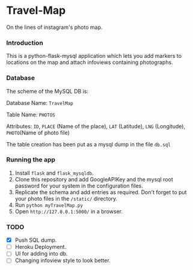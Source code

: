 # Travel-Map
On the lines of instagram's photo map.

### Introduction
This is a python-flask-mysql application which lets you add markers to locations on the map and attach infoviews
containing photographs.

### Database
The scheme of the MySQL DB is:

Database Name: `TravelMap`

Table Name: `PHOTOS`

Attributes: `ID`, `PLACE` (Name of the place), `LAT` (Latitude), `LNG` (Longitude), `PHOTO`(Name of photo file)

The table creation has been put as a mysql dump in the file `db.sql`

### Running the app
1. Install `flask` and `flask_mysqldb`. 
2. Clone this repository and add GoogleAPIKey and the mysql root password for your system in the configuration files.
3. Replicate the schema and add entries as required. Don't forget to put your photo files in the `/static/` directory. 
4. Run `python myTravelMap.py`
5. Open `http://127.0.0.1:5000/` in a browser. 

### TODO
- [x] Push SQL dump. 
- [ ] Heroku Deployment. 
- [ ] UI for adding into db. 
- [ ] Changing infoview style to look better. 

